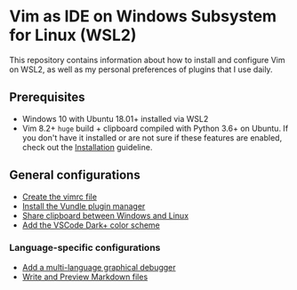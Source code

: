 # Vim as IDE on Windows Subsystem for Linux (WSL2)

This repository contains information about how to install and configure Vim on WSL2, as well as my personal preferences of plugins that I use daily.

## Prerequisites

* Windows 10 with Ubuntu 18.01+ installed via WSL2
* Vim 8.2+ `huge` build + clipboard compiled with Python 3.6+ on Ubuntu. If you don't have it installed or are not sure if these features are enabled, check out the [Installation](./docs/install-vim.md) guideline.

## General configurations

* [Create the vimrc file](./docs/create-vimrc.md)
* [Install the Vundle plugin manager](./docs/install-vundle.md)
* [Share clipboard between Windows and Linux](./docs/share-clipboard-windows-linux.md)
* [Add the VSCode Dark+ color scheme](./docs/vscode-dark-color-scheme.md)

### Language-specific configurations

* [Add a multi-language graphical debugger](./docs/multi-language-graphical-debugger.md)
* [Write and Preview Markdown files](./docs/markdown.md)


